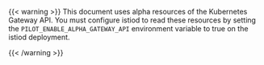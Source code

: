 ---
---
{{< warning >}}
This document uses alpha resources of the Kubernetes Gateway API. You must configure istiod to read these resources by setting the
`PILOT_ENABLE_ALPHA_GATEWAY_API` environment variable to true on the istiod deployment.

{{< /warning >}}
